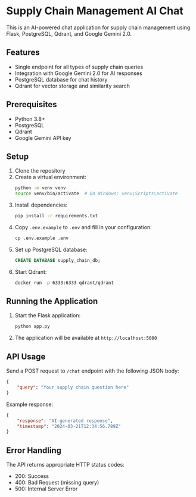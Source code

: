 # Supply Chain Management AI Chat

This is an AI-powered chat application for supply chain management using Flask, PostgreSQL, Qdrant, and Google Gemini 2.0.

## Features

- Single endpoint for all types of supply chain queries
- Integration with Google Gemini 2.0 for AI responses
- PostgreSQL database for chat history
- Qdrant for vector storage and similarity search

## Prerequisites

- Python 3.8+
- PostgreSQL
- Qdrant
- Google Gemini API key

## Setup

1. Clone the repository
2. Create a virtual environment:
   ```bash
   python -m venv venv
   source venv/bin/activate  # On Windows: venv\Scripts\activate
   ```
3. Install dependencies:
   ```bash
   pip install -r requirements.txt
   ```
4. Copy `.env.example` to `.env` and fill in your configuration:
   ```bash
   cp .env.example .env
   ```
5. Set up PostgreSQL database:
   ```sql
   CREATE DATABASE supply_chain_db;
   ```
6. Start Qdrant:
   ```bash
   docker run -p 6333:6333 qdrant/qdrant
   ```

## Running the Application

1. Start the Flask application:
   ```bash
   python app.py
   ```
2. The application will be available at `http://localhost:5000`

## API Usage

Send a POST request to `/chat` endpoint with the following JSON body:
```json
{
    "query": "Your supply chain question here"
}
```

Example response:
```json
{
    "response": "AI-generated response",
    "timestamp": "2024-03-21T12:34:56.789Z"
}
```

## Error Handling

The API returns appropriate HTTP status codes:
- 200: Success
- 400: Bad Request (missing query)
- 500: Internal Server Error 
